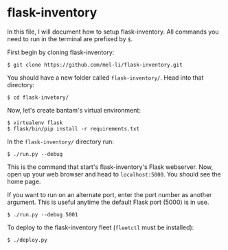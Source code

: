 # flask-inventory

In this file, I will document how to setup flask-inventory. All commands you need to run in the terminal are prefixed by `$`.

First begin by cloning flask-inventory:

```
$ git clone https://github.com/mel-li/flask-inventory.git
```

You should have a new folder called `flask-inventory/`. Head into that directory:

```
$ cd flask-invetory/
```

Now, let's create bantam's virtual environment:

```
$ virtualenv flask
$ flask/bin/pip install -r requirements.txt
```

In the `flask-inventory/` directory run:

```
$ ./run.py --debug
```

This is the command that start's flask-inventory's Flask webserver. Now, open up your web browser and head to `localhost:5000`. You should see the home page.

If you want to run on an alternate port, enter the port number as another argument. This is useful anytime the default Flask port (5000) is in use.

```
$ ./run.py --debug 5001
```

To deploy to the flask-inventory fleet (`fleetctl` must be installed):

```
$ ./deploy.py
```
